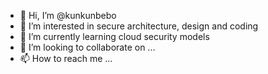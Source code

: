 - 👋 Hi, I’m @kunkunbebo
- 👀 I’m interested in secure architecture, design and coding
- 🌱 I’m currently learning cloud security models
- 💞️ I’m looking to collaborate on ...
- 📫 How to reach me ...

<!---
kunkunbebo/kunkunbebo is a ✨ special ✨ repository because its `README.md` (this file) appears on your GitHub profile.
You can click the Preview link to take a look at your changes.
--->
